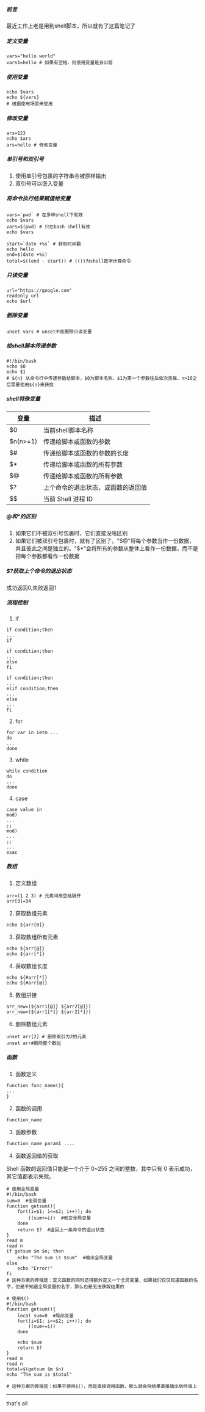 ##### 前言

最近工作上老是用到shell脚本，所以就有了这篇笔记了

##### 定义变量

```shell
vars="hello world"
vars1=hello # 如果有空格，则使用变量是会出错
```

##### 使用变量

```shell
echo $vars
echo ${vars}
# 根据使用场景来使用
```

##### 修改变量

```shell
ars=123
echo $ars
ars=hello # 修改变量
```

##### 单引号和双引号

1. 使用单引号包裹的字符串会被原样输出
2. 双引号可以嵌入变量

##### 将命令执行结果赋值给变量

```shell
vars=`pwd` # 在多种shell下有效
echo $vars
vars=$(pwd) # 只在bash shell有效
echo $vars

start=`date +%s` # 获取时间戳
echo hello
end=$(date +%s)
total=$((end - start)) # (())为shell数学计算命令
```

##### 只读变量

```shell
url="https://google.com"
readonly url
echo $url
```

##### 删除变量

```shell
unset vars # unset不能删除只读变量
```

##### 给shell脚本传递参数

```shell
#!/bin/bash
echo $0
echo $1
# ${n} 从命令行中传递参数给脚本，$0为脚本名称，$1为第一个参数往后依次类推，n>10之后需要使用${n}来获取
```

##### shell特殊变量

| 变量     | 描述                               |
| -------- | ---------------------------------- |
| $0       | 当前shell脚本名称                  |
| $n(n>=1) | 传递给脚本或函数的参数             |
| $#       | 传递给脚本或函数的参数的长度       |
| $*       | 传递给脚本或函数的所有参数         |
| $@       | 传递给脚本或函数的所有参数         |
| $?       | 上个命令的退出状态，或函数的返回值 |
| $$       | 当前 Shell 进程 ID                 |

##### $@和$*的区别

1. 如果它们不被双引号包裹时，它们直接没啥区别
2. 如果它们被双引号包裹时，就有了区别了，"$@"将每个参数当作一份数据，并且彼此之间是独立的。"$*"会将所有的参数从整体上看作一份数据，而不是把每个参数都看作一份数据

##### $?获取上个命令的退出状态

成功返回0,失败返回1

##### 流程控制

1. if

```shell
if condition;then
...
if

if condition;then
...
else
fi

if condition;then
...
elif condition;then
...
else
...
fi
```

2. for

```shell
for var in ietm ...
do
...
done
```

3. while

```shell
while condition
do
...
done
```

4. case

```
case value in
mod)
...
;;
mod)
...
;;
...
esac
```

##### 数组

1. 定义数组

```shell
arr=(1 2 3) # 元素间用空格隔开
arr[3]=34
```

2. 获取数组元素

```shell
echo ${arr[0]}
```

3. 获取数组所有元素

```shell
echo ${arr[@]}
echo ${arr[*]}
```

4. 获取数组长度

```shell
echo ${#arr[*]}
echo ${#arr[@]}
```

5. 数组拼接

```shell
arr_new=(${arr1[@]} ${arr2[@]})
arr_new=(${arr1[*]} ${arr2[*]})
```

6. 删除数组元素

```shell
unset arr[2] # 删除索引为2的元素
unset arr#删除整个数组
```

##### 函数

1. 函数定义

```shell
function func_name(){
...
}
```

2. 函数的调用

```shell
function_name
```

3. 函数参数

```shell
function_name param1 ....
```

4. 函数返回值的获取

Shell 函数的返回值只能是一个介于 0~255 之间的整数，其中只有 0 表示成功，其它值都表示失败。

```shell
# 使用全局变量
#!/bin/bash
sum=0  #全局变量
function getsum(){
    for((i=$1; i<=$2; i++)); do
        ((sum+=i))  #改变全局变量
    done
    return $?  #返回上一条命令的退出状态
}
read m
read n
if getsum $m $n; then
    echo "The sum is $sum"  #输出全局变量
else
    echo "Error!"
fi
# 这种方案的弊端是：定义函数的同时还得额外定义一个全局变量，如果我们仅仅知道函数的名字，但是不知道全局变量的名字，那么也是无法获取结果的

# 使用$()
#!/bin/bash
function getsum(){
    local sum=0  #局部变量
    for((i=$1; i<=$2; i++)); do
        ((sum+=i))
    done
   
    echo $sum
    return $?
}
read m
read n
total=$(getsum $m $n)
echo "The sum is $total"

# 这种方案的弊端是：如果不使用$()，而是直接调用函数，那么就会将结果直接输出到终端上
```



----

that's all